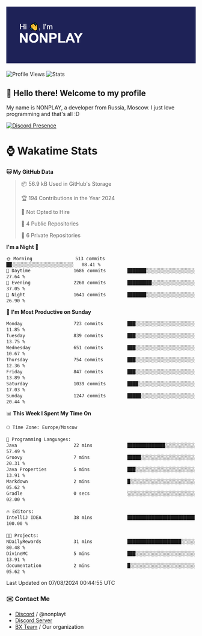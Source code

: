 ![Discord Presence](./header.png)
<br></br>
![Profile Views](https://komarev.com/ghpvc/?username=NONPLAYT&color=blue&style=for-the-badge)
![Stats](https://img.shields.io/badge/0%25-OPTIMIZED-orange?style=for-the-badge)


## :wave: Hello there! Welcome to my profile

My name is NONPLAY, a developer from Russia, Moscow. I just love programming and that's all :D

[![Discord Presence](https://lanyard.cnrad.dev/api/597087584090587177?showDisplayName=true)](https://discord.com/users/597087584090587177) 

# ⌚ Wakatime Stats

<!--START_SECTION:waka-->
**🐱 My GitHub Data** 

> 📦 56.9 kB Used in GitHub's Storage 
 > 
> 🏆 194 Contributions in the Year 2024
 > 
> 🚫 Not Opted to Hire
 > 
> 📜 4 Public Repositories 
 > 
> 🔑 6 Private Repositories 
 > 
**I'm a Night 🦉** 

```text
🌞 Morning                513 commits         ██░░░░░░░░░░░░░░░░░░░░░░░   08.41 % 
🌆 Daytime                1686 commits        ███████░░░░░░░░░░░░░░░░░░   27.64 % 
🌃 Evening                2260 commits        █████████░░░░░░░░░░░░░░░░   37.05 % 
🌙 Night                  1641 commits        ███████░░░░░░░░░░░░░░░░░░   26.90 % 
```
📅 **I'm Most Productive on Sunday** 

```text
Monday                   723 commits         ███░░░░░░░░░░░░░░░░░░░░░░   11.85 % 
Tuesday                  839 commits         ███░░░░░░░░░░░░░░░░░░░░░░   13.75 % 
Wednesday                651 commits         ███░░░░░░░░░░░░░░░░░░░░░░   10.67 % 
Thursday                 754 commits         ███░░░░░░░░░░░░░░░░░░░░░░   12.36 % 
Friday                   847 commits         ███░░░░░░░░░░░░░░░░░░░░░░   13.89 % 
Saturday                 1039 commits        ████░░░░░░░░░░░░░░░░░░░░░   17.03 % 
Sunday                   1247 commits        █████░░░░░░░░░░░░░░░░░░░░   20.44 % 
```


📊 **This Week I Spent My Time On** 

```text
🕑︎ Time Zone: Europe/Moscow

💬 Programming Languages: 
Java                     22 mins             ██████████████░░░░░░░░░░░   57.49 % 
Groovy                   7 mins              █████░░░░░░░░░░░░░░░░░░░░   20.31 % 
Java Properties          5 mins              ███░░░░░░░░░░░░░░░░░░░░░░   13.91 % 
Markdown                 2 mins              █░░░░░░░░░░░░░░░░░░░░░░░░   05.62 % 
Gradle                   0 secs              ░░░░░░░░░░░░░░░░░░░░░░░░░   02.00 % 

🔥 Editors: 
IntelliJ IDEA            38 mins             █████████████████████████   100.00 % 

🐱‍💻 Projects: 
NDailyRewards            31 mins             ████████████████████░░░░░   80.48 % 
DivineMC                 5 mins              ███░░░░░░░░░░░░░░░░░░░░░░   13.91 % 
documentation            2 mins              █░░░░░░░░░░░░░░░░░░░░░░░░   05.62 % 
```


 Last Updated on 07/08/2024 00:44:55 UTC
<!--END_SECTION:waka-->

### ✉️ Contact Me

- [Discord](https://discord.com/users/597087584090587177) / @nonplayt
- [Discord Server](https://discord.gg/p7cxhw7E2M)
- [BX Team](https://github.com/BX-Team) / Our organization
